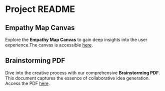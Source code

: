 # Project README

## Empathy Map Canvas
Explore the **Empathy Map Canvas** to gain deep insights into the user experience.The canvas is accessible [here](https://drive.google.com/file/d/18U0j4AzLpNsmQChSwlHBnG1VQdqFSDLv/view?usp=sharing).

## Brainstorming PDF
Dive into the creative process with our comprehensive **Brainstorming PDF**. This document captures the essence of collaborative idea generation. Access the PDF [here](https://drive.google.com/file/d/1bWwI9s9Ei7AkJR9oEPi4_h39o1YgZllV/view?usp=sharing).

